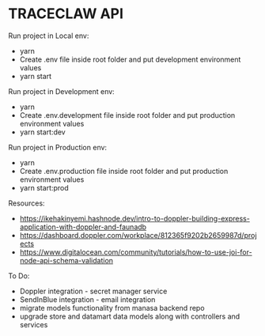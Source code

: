 # TRACECLAW API

Run project in Local env:

- yarn
- Create .env file inside root folder and put development environment values
- yarn start

Run project in Development env:

- yarn
- Create .env.development file inside root folder and put production environment values
- yarn start:dev

Run project in Production env:

- yarn
- Create .env.production file inside root folder and put production environment values
- yarn start:prod

Resources:

- https://ikehakinyemi.hashnode.dev/intro-to-doppler-building-express-application-with-doppler-and-faunadb
- https://dashboard.doppler.com/workplace/812365f9202b2659987d/projects
- https://www.digitalocean.com/community/tutorials/how-to-use-joi-for-node-api-schema-validation

To Do:

- Doppler integration - secret manager service
- SendInBlue integration - email integration
- migrate models functionality from manasa backend repo
- upgrade store and datamart data models along with controllers and services
